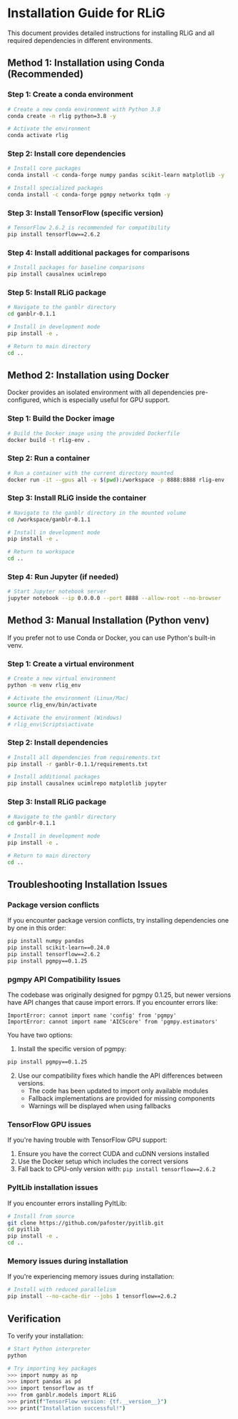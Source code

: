 # Installation Guide for RLiG

This document provides detailed instructions for installing RLiG and all required dependencies in different environments.

## Method 1: Installation using Conda (Recommended)

### Step 1: Create a conda environment
```bash
# Create a new conda environment with Python 3.8
conda create -n rlig python=3.8 -y

# Activate the environment
conda activate rlig
```

### Step 2: Install core dependencies
```bash
# Install core packages
conda install -c conda-forge numpy pandas scikit-learn matplotlib -y

# Install specialized packages
conda install -c conda-forge pgmpy networkx tqdm -y
```

### Step 3: Install TensorFlow (specific version)
```bash
# TensorFlow 2.6.2 is recommended for compatibility
pip install tensorflow==2.6.2
```

### Step 4: Install additional packages for comparisons
```bash
# Install packages for baseline comparisons
pip install causalnex ucimlrepo
```

### Step 5: Install RLiG package
```bash
# Navigate to the ganblr directory
cd ganblr-0.1.1

# Install in development mode
pip install -e .

# Return to main directory
cd ..
```

## Method 2: Installation using Docker

Docker provides an isolated environment with all dependencies pre-configured, which is especially useful for GPU support.

### Step 1: Build the Docker image
```bash
# Build the Docker image using the provided Dockerfile
docker build -t rlig-env .
```

### Step 2: Run a container
```bash
# Run a container with the current directory mounted
docker run -it --gpus all -v $(pwd):/workspace -p 8888:8888 rlig-env
```

### Step 3: Install RLiG inside the container
```bash
# Navigate to the ganblr directory in the mounted volume
cd /workspace/ganblr-0.1.1

# Install in development mode
pip install -e .

# Return to workspace
cd ..
```

### Step 4: Run Jupyter (if needed)
```bash
# Start Jupyter notebook server
jupyter notebook --ip 0.0.0.0 --port 8888 --allow-root --no-browser
```

## Method 3: Manual Installation (Python venv)

If you prefer not to use Conda or Docker, you can use Python's built-in venv.

### Step 1: Create a virtual environment
```bash
# Create a new virtual environment
python -m venv rlig_env

# Activate the environment (Linux/Mac)
source rlig_env/bin/activate

# Activate the environment (Windows)
# rlig_env\Scripts\activate
```

### Step 2: Install dependencies
```bash
# Install all dependencies from requirements.txt
pip install -r ganblr-0.1.1/requirements.txt

# Install additional packages
pip install causalnex ucimlrepo matplotlib jupyter
```

### Step 3: Install RLiG package
```bash
# Navigate to the ganblr directory
cd ganblr-0.1.1

# Install in development mode
pip install -e .

# Return to main directory
cd ..
```

## Troubleshooting Installation Issues

### Package version conflicts
If you encounter package version conflicts, try installing dependencies one by one in this order:
```bash
pip install numpy pandas
pip install scikit-learn==0.24.0
pip install tensorflow==2.6.2
pip install pgmpy==0.1.25
```

### pgmpy API Compatibility Issues
The codebase was originally designed for pgmpy 0.1.25, but newer versions have API changes that cause import errors. If you encounter errors like:

```
ImportError: cannot import name 'config' from 'pgmpy'
ImportError: cannot import name 'AICScore' from 'pgmpy.estimators'
```

You have two options:

1. Install the specific version of pgmpy:
```bash
pip install pgmpy==0.1.25
```

2. Use our compatibility fixes which handle the API differences between versions.
   - The code has been updated to import only available modules
   - Fallback implementations are provided for missing components
   - Warnings will be displayed when using fallbacks

### TensorFlow GPU issues
If you're having trouble with TensorFlow GPU support:
1. Ensure you have the correct CUDA and cuDNN versions installed
2. Use the Docker setup which includes the correct versions
3. Fall back to CPU-only version with: `pip install tensorflow==2.6.2`

### PyItLib installation issues
If you encounter errors installing PyItLib:
```bash
# Install from source
git clone https://github.com/pafoster/pyitlib.git
cd pyitlib
pip install -e .
cd ..
```

### Memory issues during installation
If you're experiencing memory issues during installation:
```bash
# Install with reduced parallelism
pip install --no-cache-dir --jobs 1 tensorflow==2.6.2
```

## Verification

To verify your installation:

```bash
# Start Python interpreter
python

# Try importing key packages
>>> import numpy as np
>>> import pandas as pd
>>> import tensorflow as tf
>>> from ganblr.models import RLiG
>>> print(f"TensorFlow version: {tf.__version__}")
>>> print("Installation successful!")
```